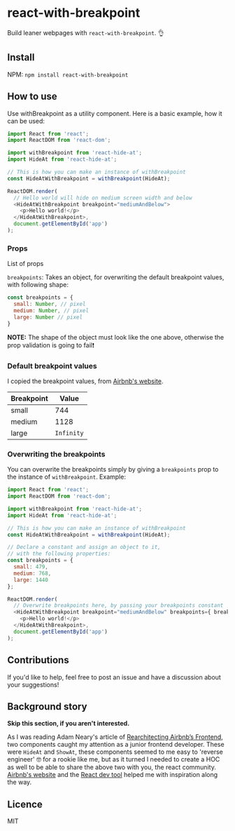 # react-with-breakpoint

Build leaner webpages with `react-with-breakpoint`. 👌

## Install

NPM:
`npm install react-with-breakpoint`

## How to use

Use withBreakpoint as a utility component. Here is a basic example, how it can be used:

```js
import React from 'react';
import ReactDOM from 'react-dom';

import withBreakpoint from 'react-hide-at';
import HideAt from 'react-hide-at';

// This is how you can make an instance of withBreakpoint
const HideAtWithBreakpoint = withBreakpoint(HideAt);

ReactDOM.render(
  // Hello world will hide on medium screen width and below
  <HideAtWithBreakpoint breakpoint="mediumAndBelow">
    <p>Hello world!</p>
  </HideAtWithBreakpoint>,
  document.getElementById('app')
);

```

### Props
List of props

`breakpoints`: Takes an object, for overwriting the default breakpoint values, with following shape:

```js
const breakpoints = {
  small: Number, // pixel
  medium: Number, // pixel
  large: Number // pixel
}
```

**NOTE:** The shape of the object must look like the one above, otherwise the prop validation is going to fail❗️

### Default breakpoint values
I copied the breakpoint values, from [Airbnb's website](https://airbnb.com).

Breakpoint | Value
--- | ---
small | 744
medium | 1128
large | `Infinity`

### Overwriting the breakpoints

You can overwrite the breakpoints simply by giving a `breakpoints` prop to the instance of `withBreakpoint`.
Example:

```js
import React from 'react';
import ReactDOM from 'react-dom';

import withBreakpoint from 'react-hide-at';
import HideAt from 'react-hide-at';

// This is how you can make an instance of withBreakpoint
const HideAtWithBreakpoint = withBreakpoint(HideAt);

// Declare a constant and assign an object to it,
// with the following properties:
const breakpoints = {
  small: 479,
  medium: 768,
  large: 1440
};

ReactDOM.render(
  // Overwrite breakpoints here, by passing your breakpoints constant
  <HideAtWithBreakpoint breakpoint="mediumAndBelow" breakpoints={ breakpoints }>
    <p>Hello world!</p>
  </HideAtWithBreakpoint>,
  document.getElementById('app')
);
```

<!-- ## Other resources

`react-with-breakpoint` is a dependency of `HideAt` and `ShowAt`, a higher order component.

`HideAt`

`ShowAt` -->

## Contributions

If you'd like to help, feel free to post an issue and have a discussion about your suggestions!

## Background story

**Skip this section, if you aren't interested.**

As I was reading Adam Neary's article of [Rearchitecting Airbnb’s Frontend](https://medium.com/airbnb-engineering/rearchitecting-airbnbs-frontend-5e213efc24d2), two components caught my attention as a junior frontend developer. These were `HideAt` and `ShowAt`, these components seemed to me easy to 'reverse engineer' 🤓 for a rookie like me, but as it turned I needed to create a HOC as well to be able to share the above two with you, the react community. [Airbnb's website](https://aribnb.com) and the [React dev tool](https://chrome.google.com/webstore/detail/react-developer-tools/fmkadmapgofadopljbjfkapdkoienihi) helped me with inspiration along the way.

## Licence
MIT
